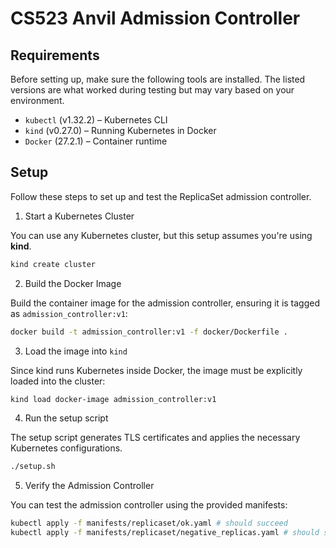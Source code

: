 # CS523 Anvil Admission Controller

## Requirements
Before setting up, make sure the following tools are installed. The listed versions are what worked during testing but may vary based on your environment.

- `kubectl` (v1.32.2) – Kubernetes CLI
- `kind` (v0.27.0) – Running Kubernetes in Docker
- `Docker` (27.2.1) – Container runtime

## Setup

Follow these steps to set up and test the ReplicaSet admission controller.



1. Start a Kubernetes Cluster

You can use any Kubernetes cluster, but this setup assumes you're using **kind**.
```bash
kind create cluster
```

2. Build the Docker Image

Build the container image for the admission controller, ensuring it is tagged as `admission_controller:v1`:
```bash
docker build -t admission_controller:v1 -f docker/Dockerfile .
```

3. Load the image into `kind`

Since kind runs Kubernetes inside Docker, the image must be explicitly loaded into the cluster:
```bash
kind load docker-image admission_controller:v1
```

4. Run the setup script

The setup script generates TLS certificates and applies the necessary Kubernetes configurations.
```bash
./setup.sh
```

5.  Verify the Admission Controller

You can test the admission controller using the provided manifests:
```bash
kubectl apply -f manifests/replicaset/ok.yaml # should succeed
kubectl apply -f manifests/replicaset/negative_replicas.yaml # should show "admission webhook "admission-server.default.svc" denied the request:..."
```
